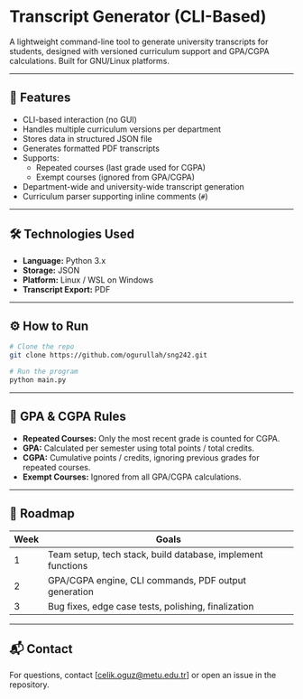 
# Transcript Generator (CLI-Based)

A lightweight command-line tool to generate university transcripts for students, designed with versioned curriculum support and GPA/CGPA calculations. Built for GNU/Linux platforms.

---

## 📌 Features

- CLI-based interaction (no GUI)
- Handles multiple curriculum versions per department
- Stores data in structured JSON file
- Generates formatted PDF transcripts
- Supports:
  - Repeated courses (last grade used for CGPA)
  - Exempt courses (ignored from GPA/CGPA)
- Department-wide and university-wide transcript generation
- Curriculum parser supporting inline comments (`#`)

---

## 🛠 Technologies Used

- **Language:** Python 3.x
- **Storage:** JSON
- **Platform:** Linux / WSL on Windows
- **Transcript Export:** PDF

---

## ⚙️ How to Run

```bash
# Clone the repo
git clone https://github.com/ogurullah/sng242.git

# Run the program
python main.py
```

---


## 🧮 GPA & CGPA Rules

- **Repeated Courses:** Only the most recent grade is counted for CGPA.
- **GPA:** Calculated per semester using total points / total credits.
- **CGPA:** Cumulative points / credits, ignoring previous grades for repeated courses.
- **Exempt Courses:** Ignored from all GPA/CGPA calculations.

---

## 🔄 Roadmap

| Week | Goals |
|------|-------|
| 1    | Team setup, tech stack, build database, implement functions |
| 2    | GPA/CGPA engine, CLI commands, PDF output generation        |
| 3    | Bug fixes, edge case tests, polishing, finalization         |

---

## 📬 Contact

For questions, contact [celik.oguz@metu.edu.tr] or open an issue in the repository.
